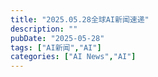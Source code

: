 ```yaml
---
title: "2025.05.28全球AI新闻速递"
description: ""
pubDate: "2025-05-28"
tags: ["AI新闻","AI"]
categories: ["AI News","AI"]
---
```


